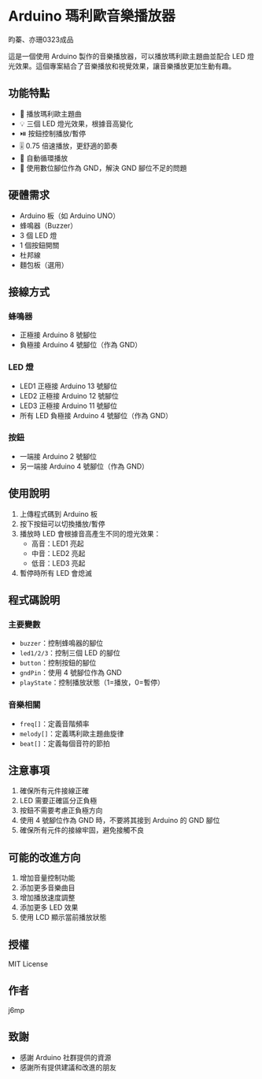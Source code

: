 # Arduino 瑪利歐音樂播放器

昀蓁、亦珊0323成品

這是一個使用 Arduino 製作的音樂播放器，可以播放瑪利歐主題曲並配合 LED 燈光效果。這個專案結合了音樂播放和視覺效果，讓音樂播放更加生動有趣。

## 功能特點

- 🎵 播放瑪利歐主題曲
- 💡 三個 LED 燈光效果，根據音高變化
- ⏯️ 按鈕控制播放/暫停
- 🎚️ 0.75 倍速播放，更舒適的節奏
- 🔄 自動循環播放
- 🔌 使用數位腳位作為 GND，解決 GND 腳位不足的問題

## 硬體需求

- Arduino 板（如 Arduino UNO）
- 蜂鳴器（Buzzer）
- 3 個 LED 燈
- 1 個按鈕開關
- 杜邦線
- 麵包板（選用）

## 接線方式

### 蜂鳴器
- 正極接 Arduino 8 號腳位
- 負極接 Arduino 4 號腳位（作為 GND）

### LED 燈
- LED1 正極接 Arduino 13 號腳位
- LED2 正極接 Arduino 12 號腳位
- LED3 正極接 Arduino 11 號腳位
- 所有 LED 負極接 Arduino 4 號腳位（作為 GND）

### 按鈕
- 一端接 Arduino 2 號腳位
- 另一端接 Arduino 4 號腳位（作為 GND）

## 使用說明

1. 上傳程式碼到 Arduino 板
2. 按下按鈕可以切換播放/暫停
3. 播放時 LED 會根據音高產生不同的燈光效果：
   - 高音：LED1 亮起
   - 中音：LED2 亮起
   - 低音：LED3 亮起
4. 暫停時所有 LED 會熄滅

## 程式碼說明

### 主要變數
- `buzzer`：控制蜂鳴器的腳位
- `led1/2/3`：控制三個 LED 的腳位
- `button`：控制按鈕的腳位
- `gndPin`：使用 4 號腳位作為 GND
- `playState`：控制播放狀態（1=播放，0=暫停）

### 音樂相關
- `freq[]`：定義音階頻率
- `melody[]`：定義瑪利歐主題曲旋律
- `beat[]`：定義每個音符的節拍

## 注意事項

1. 確保所有元件接線正確
2. LED 需要正確區分正負極
3. 按鈕不需要考慮正負極方向
4. 使用 4 號腳位作為 GND 時，不要將其接到 Arduino 的 GND 腳位
5. 確保所有元件的接線牢固，避免接觸不良

## 可能的改進方向

1. 增加音量控制功能
2. 添加更多音樂曲目
3. 增加播放速度調整
4. 添加更多 LED 效果
5. 使用 LCD 顯示當前播放狀態

## 授權

MIT License

## 作者

j6mp

## 致謝

- 感謝 Arduino 社群提供的資源
- 感謝所有提供建議和改進的朋友
